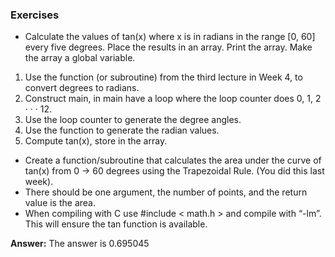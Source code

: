 ### Exercises

- Calculate the values of tan(x) where x is in radians in the range [0, 60] every five degrees. Place the results in an array. Print the array. Make the array a global variable.

1. Use the function (or subroutine) from the third lecture in Week 4, to convert degrees to radians.
2. Construct main, in main have a loop where the loop counter does 0, 1, 2 · · · 12.
3. Use the loop counter to generate the degree angles.
4. Use the function to generate the radian values.
5. Compute tan(x), store in the array.
   
- Create a function/subroutine that calculates the area under the curve of tan(x) from 0 → 60 degrees using the Trapezoidal Rule. (You did this last week).
- There should be one argument, the number of points, and the return value is the area.
- When compiling with C use #include < math.h > and compile with “-lm”. This will ensure the tan function is available.

**Answer:**
The answer is 0.695045